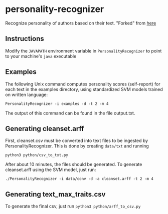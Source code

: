 # personality-recognizer
Recognize personality of authors based on their text. "Forked" from [here](http://farm2.user.srcf.net/research/personality/recognizer)
## Instructions
Modify the `JAVAPATH` environment variable in `PersonalityRecognizer` to point to your machine's `java` executable
## Examples
The following Unix command computes personality scores (self-report) for each text in the examples directory, using standardized SVM models trained on written language:

`PersonalityRecognizer -i examples -d -t 2 -m 4`

The output of this command can be found in the file output.txt.
## Generating cleanset.arff
First, cleanset.csv must be converted into text files to be ingested by PersonalityRecognizer. This is done by creating `data/txt` and running 

`python3 python/csv_to_txt.py`

After about 10 minutes, the files should be generated. To generate cleanset.arff using the SVM model, just run: 

`./PersonalityRecognizer -i data/conv -d -a cleanset.arff -t 2 -m 4`
## Generating text_max_traits.csv
To generate the final csv, just run `python3 python/arff_to_csv.py`
